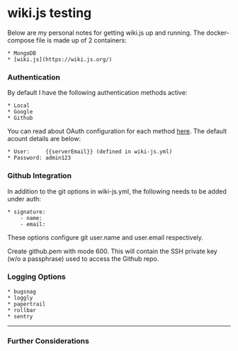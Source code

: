 # wiki.js testing

Below are my personal notes for getting wiki.js up and running. The docker-compose file is made up of 2 containers:

    * MongoDB
    * [wiki.js](https://wiki.js.org/)

### Authentication
By default I have the following authentication methods active:

    * Local
    * Google
    * Github

You can read about OAuth configuration for each method [here](https://docs.requarks.io/wiki/install/authentication). The default acount details are below:

    * User:     {{serverEmail}} (defined in wiki-js.yml)
    * Password: admin123

### Github Integration
In addition to the git options in wiki-js.yml, the following needs to be added under auth:

    * signature:
        - name:
        - email:

These options configure git user.name and user.email respectively. 

Create github.pem with mode 600. This will contain the SSH private key (w/o a passphrase) used to access the Github repo.

### Logging Options

    * bugsnag
    * loggly
    * papertrail
    * rollbar
    * sentry

---
### Further Considerations

